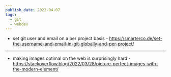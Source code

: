 ```yaml
---
publish_date: 2022-04-07
tags:
  - git
  - webdev
---
```

- set git user and email on a per project basis - https://smarterco.de/set-the-username-and-email-in-git-globally-and-per-project/

---

- making images optimal on the web is surprisingly hard - https://stackoverflow.blog/2022/03/28/picture-perfect-images-with-the-modern-element/
